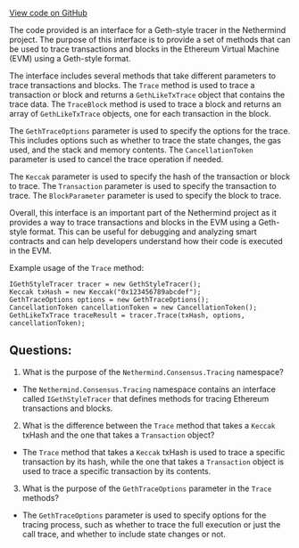 [View code on GitHub](https://github.com/NethermindEth/nethermind/src/Nethermind/Nethermind.Consensus/Tracing/IGethStyleTracer.cs)

The code provided is an interface for a Geth-style tracer in the Nethermind project. The purpose of this interface is to provide a set of methods that can be used to trace transactions and blocks in the Ethereum Virtual Machine (EVM) using a Geth-style format. 

The interface includes several methods that take different parameters to trace transactions and blocks. The `Trace` method is used to trace a transaction or block and returns a `GethLikeTxTrace` object that contains the trace data. The `TraceBlock` method is used to trace a block and returns an array of `GethLikeTxTrace` objects, one for each transaction in the block.

The `GethTraceOptions` parameter is used to specify the options for the trace. This includes options such as whether to trace the state changes, the gas used, and the stack and memory contents. The `CancellationToken` parameter is used to cancel the trace operation if needed.

The `Keccak` parameter is used to specify the hash of the transaction or block to trace. The `Transaction` parameter is used to specify the transaction to trace. The `BlockParameter` parameter is used to specify the block to trace.

Overall, this interface is an important part of the Nethermind project as it provides a way to trace transactions and blocks in the EVM using a Geth-style format. This can be useful for debugging and analyzing smart contracts and can help developers understand how their code is executed in the EVM. 

Example usage of the `Trace` method:

```
IGethStyleTracer tracer = new GethStyleTracer();
Keccak txHash = new Keccak("0x123456789abcdef");
GethTraceOptions options = new GethTraceOptions();
CancellationToken cancellationToken = new CancellationToken();
GethLikeTxTrace traceResult = tracer.Trace(txHash, options, cancellationToken);
```
## Questions: 
 1. What is the purpose of the `Nethermind.Consensus.Tracing` namespace?
- The `Nethermind.Consensus.Tracing` namespace contains an interface called `IGethStyleTracer` that defines methods for tracing Ethereum transactions and blocks.

2. What is the difference between the `Trace` method that takes a `Keccak` txHash and the one that takes a `Transaction` object?
- The `Trace` method that takes a `Keccak` txHash is used to trace a specific transaction by its hash, while the one that takes a `Transaction` object is used to trace a specific transaction by its contents.

3. What is the purpose of the `GethTraceOptions` parameter in the `Trace` methods?
- The `GethTraceOptions` parameter is used to specify options for the tracing process, such as whether to trace the full execution or just the call trace, and whether to include state changes or not.